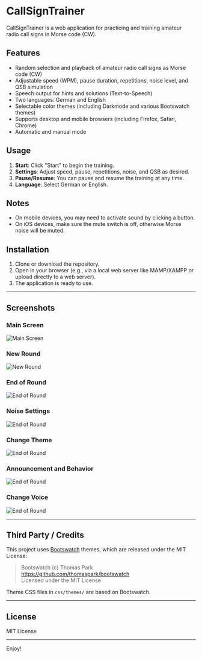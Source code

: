 # CallSignTrainer

CallSignTrainer is a web application for practicing and training amateur radio call signs in Morse code (CW).

## Features

- Random selection and playback of amateur radio call signs as Morse code (CW)
- Adjustable speed (WPM), pause duration, repetitions, noise level, and QSB simulation
- Speech output for hints and solutions (Text-to-Speech)
- Two languages: German and English
- Selectable color themes (including Darkmode and various Bootswatch themes)
- Supports desktop and mobile browsers (including Firefox, Safari, Chrome)
- Automatic and manual mode

## Usage

1. **Start**: Click "Start" to begin the training.
2. **Settings**: Adjust speed, pause, repetitions, noise, and QSB as desired.
3. **Pause/Resume**: You can pause and resume the training at any time.
4. **Language**: Select German or English.

## Notes

- On mobile devices, you may need to activate sound by clicking a button.
- On iOS devices, make sure the mute switch is off, otherwise Morse noise will be muted.

## Installation

1. Clone or download the repository.
2. Open in your browser (e.g., via a local web server like MAMP/XAMPP or upload directly to a web server).
3. The application is ready to use.

---

## Screenshots

### Main Screen
![Main Screen](images/screenshot_main.jpg)

### New Round
![New Round](images/screenshot_new_round.jpg)

### End of Round
![End of Round](images/screenshot_end_round.jpg)

### Noise Settings
![End of Round](images/screenshot_noise.jpg)

### Change Theme
![End of Round](images/screenshot_change_theme.jpg)

### Announcement and Behavior
![End of Round](images/screenshot_announce.jpg)

### Change Voice
![End of Round](images/screenshot_change_voice.jpg)

---

## Third Party / Credits

This project uses [Bootswatch](https://bootswatch.com/) themes, which are released under the MIT License:

> Bootswatch (c) Thomas Park  
> https://github.com/thomaspark/bootswatch  
> Licensed under the MIT License

Theme CSS files in `css/themes/` are based on Bootswatch.

---

## License

MIT License

---

Enjoy!